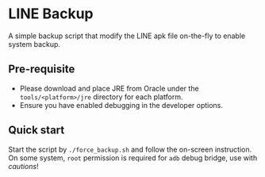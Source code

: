 # LINE Backup
A simple backup script that modify the LINE apk file on-the-fly to enable system backup.

## Pre-requisite
- Please download and place JRE from Oracle under the `tools/<platform>/jre` directory for each platform.
- Ensure you have enabled debugging in the developer options.

## Quick start 
Start the script by `./force_backup.sh` and follow the on-screen instruction.
On some system, `root` permission is required for `adb` debug bridge, use with _cautions_!
